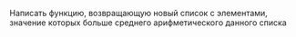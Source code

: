 Написать функцию, возвращающую новый список с элементами, значение которых больше среднего арифметического данного списка
